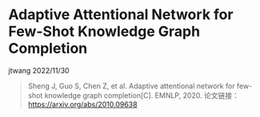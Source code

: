 # Adaptive Attentional Network for Few-Shot Knowledge Graph Completion

jtwang 2022/11/30

> Sheng J, Guo S, Chen Z, et al. Adaptive attentional network for few-shot knowledge graph completion[C]. EMNLP, 2020.
> 论文链接：https://arxiv.org/abs/2010.09638